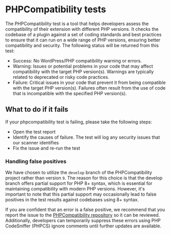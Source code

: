 # PHPCompatibility tests

The PHPCompatibility test is a tool that helps developers assess the compatibility of their extension with different PHP versions. It checks the codebase of a plugin against a set of coding standards and best practices to ensure that it can run on a wide range of PHP versions, ensuring better compatibility and security. The following status will be returned from this test:
- Success: No WordPress/PHP compatibility warning or errors.
- Warning: Issues or potential problems in your code that may affect compatibility with the target PHP version(s). Warnings are typically related to deprecated or risky code practices.
- Failure: Critical issues in your code that prevent it from being compatible with the target PHP version(s). Failures often result from the use of code that is incompatible with the specified PHP version(s).

## What to do if it fails
If your phpcompatibility test is failing, please take the following steps:

- Open the test report
- Identify the causes of failure. The test will log any security issues that our scanner identifies
- Fix the issue and re-run the test

### Handling false positives

We have chosen to utilize the `develop` branch of the PHPCompatibility project rather than version `9`. The reason for this choice is that the develop branch offers partial support for PHP 8+ syntax, which is essential for maintaining compatibility with modern PHP versions. However, it's important to note that this partial support may occasionally lead to false positives in the test results against codebases using 8+ syntax. 

If you are confident that an error is a false positive, we recommend that you report the issue to the [PHPCompatibility repository](https://github.com/PHPCompatibility/PHPCompatibility) so it can be reviewed. Additionally, developers can temporarily suppress these errors using PHP CodeSniffer (PHPCS) ignore comments until further updates are available.
